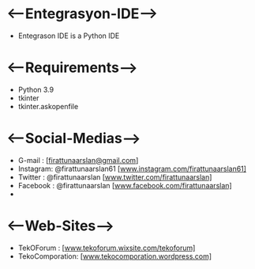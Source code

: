 # <--Entegrasyon-IDE-->
- Entegrason IDE is a Python IDE

# <--Requirements-->
- Python 3.9
- tkinter 
- tkinter.askopenfile

# <--Social-Medias-->
- G-mail   : [firattunaarslan@gmail.com]
- Instagram: @firattunaarslan61 [www.instagram.com/firattunaarslan61]
- Twitter  : @firattunaarslan   [www.twitter.com/firattunaarslan]
- Facebook : @firattunaarslan   [www.facebook.com/firattunaarslan]
- 
# <--Web-Sites-->
- TekOForum      : [www.tekoforum.wixsite.com/tekoforum]
- TekoComporation: [www.tekocomporation.wordpress.com]
